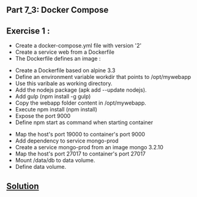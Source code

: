 ## Part 7_3: Docker Compose
## Exercise 1 : 
* Create a docker-compose.yml file with version '2'
* Create a service web from a Dockerfile
* The Dockerfile defines an image :
 - Create a Dockerfile based on alpine 3.3
 - Define an environment variable workdir that points to  /opt/mywebapp
 - Use this varibale as working directory.
 - Add the nodejs package (apk add --update nodejs).
 - Add gulp (npm install -g gulp)
 - Copy the webapp folder content in /opt/mywebapp.
 - Execute npm install (npm install)
 - Expose the port 9000
 - Define npm start as command when starting container
* Map the host's port 19000 to container's port 9000
* Add dependency to service mongo-prod
* Create a service mongo-prod from an image mongo 3.2.10
* Map the host's port 27017 to container's port 27017
* Mount /data/db to data volume.
* Define data volume.


## [Solution](solution)